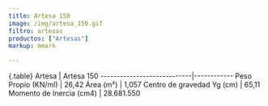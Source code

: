 ```yaml
---
title: Artesa 150
image: /img/artesa_150.gif
filtro: artesas
productos: ["Artesas"]
markup: mmark

---
```

{.table}
Artesa                      | Artesa 150
----------------------------|------------
Peso Propio (KN/ml)         | 26,42
Área (m²)	                  | 1,057
Centro de gravedad Yg (cm)	| 65,11
Momento de Inercia (cm4)	  | 28.681.550
